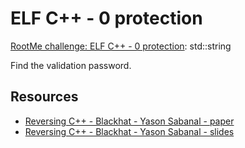 # ELF C++ - 0 protection

[RootMe challenge: ELF C++ - 0 protection](https://www.root-me.org/en/Challenges/Cracking/ELF-C-0-protection): std::string

Find the validation password.

## Resources

* [Reversing C++ - Blackhat - Yason Sabanal - paper](https://repository.root-me.org/Reverse%20Engineering/EN%20-%20Reversing%20C++%20-%20Blackhat%20-%20Yason%20Sabanal%20-%20paper.pdf)
* [Reversing C++ - Blackhat - Yason Sabanal - slides](https://repository.root-me.org/Reverse%20Engineering/EN%20-%20Reversing%20C++%20-%20Blackhat%20-%20Yason%20Sabanal%20-%20slides.pdf)
